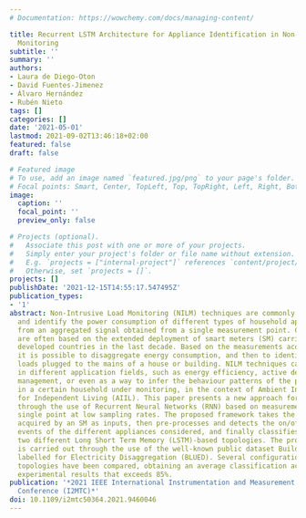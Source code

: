 ```yaml
---
# Documentation: https://wowchemy.com/docs/managing-content/

title: Recurrent LSTM Architecture for Appliance Identification in Non-Intrusive Load
  Monitoring
subtitle: ''
summary: ''
authors:
- Laura de Diego-Oton
- David Fuentes-Jimenez
- Álvaro Hernández
- Rubén Nieto
tags: []
categories: []
date: '2021-05-01'
lastmod: 2021-09-02T13:46:18+02:00
featured: false
draft: false

# Featured image
# To use, add an image named `featured.jpg/png` to your page's folder.
# Focal points: Smart, Center, TopLeft, Top, TopRight, Left, Right, BottomLeft, Bottom, BottomRight.
image:
  caption: ''
  focal_point: ''
  preview_only: false

# Projects (optional).
#   Associate this post with one or more of your projects.
#   Simply enter your project's folder or file name without extension.
#   E.g. `projects = ["internal-project"]` references `content/project/deep-learning/index.md`.
#   Otherwise, set `projects = []`.
projects: []
publishDate: '2021-12-15T14:55:17.547495Z'
publication_types:
- '1'
abstract: Non-Intrusive Load Monitoring (NILM) techniques are commonly used to measure
  and identify the power consumption of different types of household appliances, starting
  from an aggregated signal obtained from a single measurement point. Currently, they
  are often based on the extended deployment of smart meters (SM) carried out in most
  developed countries in the last decade. Based on the measurements acquired by SMs,
  it is possible to disaggregate energy consumption, and then to identity the corresponding
  loads plugged to the mains of a house or building. NILM techniques can be applied
  in different application fields, such as energy efficiency, active demand response
  management, or even as a way to infer the behaviour patterns of the people living
  in a certain household under monitoring, in the context of Ambient Intelligence
  for Independent Living (AIIL). This paper presents a new approach for energy disaggregation
  through the use of Recurrent Neural Networks (RNN) based on measurements from a
  single point at low sampling rates. The proposed framework takes the power signals
  acquired by an SM as inputs, then pre-processes and detects the on/off switching
  events of the different appliances considered, and finally classifies them using
  two different Long Short Term Memory (LSTM)-based topologies. The proposal validation
  is carried out through the use of the well-known public dataset Building Level fUlly
  labelled for Electricity Disaggregation (BLUED). Several configurations of classification
  topologies have been compared, obtaining an average classification accuracy in the
  experimental results that exceeds 85%.
publication: '*2021 IEEE International Instrumentation and Measurement Technology
  Conference (I2MTC)*'
doi: 10.1109/i2mtc50364.2021.9460046
---
```

